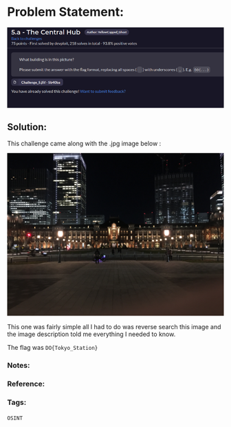 # Problem Statement:
![question](https://raw.githubusercontent.com/0x41head/CTF-Writeups/main/src/DOA2021ctf/OSINT/The%20Central%20Hub/ques.png)

## Solution:
This challenge came along with the .jpg image below :

![chall](https://raw.githubusercontent.com/0x41head/CTF-Writeups/main/src/DOA2021ctf/OSINT/The%20Central%20Hub/c5.jpg)

This one was fairly simple all I had to do was reverse search this image and the image description told me everything I needed to know.

The flag was `DO{Tokyo_Station}`
### Notes:
### Reference:

### Tags:
`OSINT`
